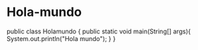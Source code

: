 # Hola-mundo
public class Holamundo {
    public static void main(String[] args){
        System.out.println("Hola mundo");
    }
}
